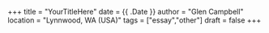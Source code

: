 +++
title = "YourTitleHere"
date = {{ .Date }}
author = "Glen Campbell"
location = "Lynnwood, WA (USA)"
tags = ["essay","other"]
draft = false
+++
